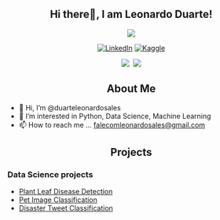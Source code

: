 <h2 align="center">Hi there👋, I am Leonardo Duarte!</h2>
<p align="center">
  <img src="https://komarev.com/ghpvc/?username=duarteleonardosales&style=flat-square"></img>
</p>
<p align="center">
  <a href="https://www.linkedin.com/in/leonardo-sales-duarte/"><img src="https://img.shields.io/badge/LinkedIn-2977C9?style=for-the-badge&logo=linkedin&logoColor=white" alt="LinkedIn" /></a>
  <a href="https://www.kaggle.com/mayur7garg"><img src="https://img.shields.io/badge/Kaggle-23BFFF?style=for-the-badge&logo=kaggle&logoColor=white" alt="Kaggle" /></a>
</p>
<div align="center">
  <img src="https://github-readme-stats.vercel.app/api?username=mayur7garg&theme=algolia&count_private=true&show_icons=true"></img>&nbsp;
  <img src="https://github-readme-stats.vercel.app/api/top-langs/?username=mayur7garg&theme=algolia&count_private=true&langs_count=4"></img>
</div>

<h2 align="center">About Me</h2>

- 👋 Hi, I’m @duarteleonardosales
- 👀 I’m interested in Python, Data Science, Machine Learning
- 📫 How to reach me ... falecomleonardosales@gmail.com

<h2 align="center">Projects</h2>

### Data Science projects
- [Plant Leaf Disease Detection](https://github.com/mayur7garg/PlantLeafDiseaseDetection)
- [Pet Image Classification](https://github.com/mayur7garg/PetImageClassification)
- [Disaster Tweet Classification](http://disastertweet.herokuapp.com/)














<!---
duarteleonardosales/duarteleonardosales is a ✨ special ✨ repository because its `README.md` (this file) appears on your GitHub profile.
You can click the Preview link to take a look at your changes.
--->

